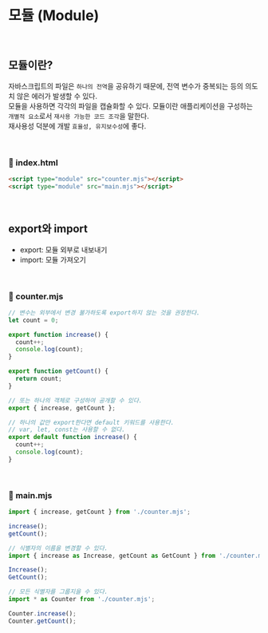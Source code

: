 # 모듈 (Module)

<br/>

## 모듈이란?

자바스크립트의 파일은 `하나의 전역`을 공유하기 때문에, 전역 변수가 중복되는 등의 의도치 않은 에러가 발생할 수 있다.  
모듈을 사용하면 각각의 파일을 캡슐화할 수 있다. 모듈이란 애플리케이션을 구성하는 `개별적 요소`로서 `재사용 가능한 코드 조각`을 말한다.  
재사용성 덕분에 개발 `효율성, 유지보수성`에 좋다.

<br/>

### 📁 index.html

```html
<script type="module" src="counter.mjs"></script>
<script type="module" src="main.mjs"></script>
```

<br/>

## export와 import

- export: 모듈 외부로 내보내기
- import: 모듈 가져오기

<br/>

### 📁 counter.mjs

```js
// 변수는 외부에서 변경 불가하도록 export하지 않는 것을 권장한다.
let count = 0;

export function increase() {
  count++;
  console.log(count);
}

export function getCount() {
  return count;
}

// 또는 하나의 객체로 구성하여 공개할 수 있다.
export { increase, getCount };

// 하나의 값만 export한다면 default 키워드를 사용한다.
// var, let, const는 사용할 수 없다.
export default function increase() {
  count++;
  console.log(count);
}
```

<br/>

### 📁 main.mjs

```js
import { increase, getCount } from './counter.mjs';

increase();
getCount();

// 식별자의 이름을 변경할 수 있다.
import { increase as Increase, getCount as GetCount } from './counter.mjs';

Increase();
GetCount();

// 모든 식별자를 그룹지을 수 있다.
import * as Counter from './counter.mjs';

Counter.increase();
Counter.getCount();
```

